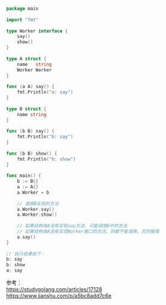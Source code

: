 ```go
package main
 
import "fmt"
 
type Worker interface {
	say()
	show()
}
 
type A struct {
	name   string
	Worker Worker
}
 
func (a A) say() {
	fmt.Println("a: say")
}
 
type B struct {
	name string
}
 
func (b B) say() {
	fmt.Println("b: say")
}
 
func (b B) show() {
	fmt.Println("b: show")
}
 
func main() {
	b := B{}
	a := A{}
	a.Worker = b
 
	// 调用B实现的方法
	a.Worker.say()
	a.Worker.show()
 
	// 如果结构体A没有实现say方法，只能调用B中的方法
	// 如果结构体A没有实现Worker接口的方法，则都不能调用，否则报错
	a.say()
}
 
// 执行结果如下：
b: say
b: show
a: say
```

参考：  
https://studygolang.com/articles/17128  
https://www.jianshu.com/p/a5bc8add7c6e  
